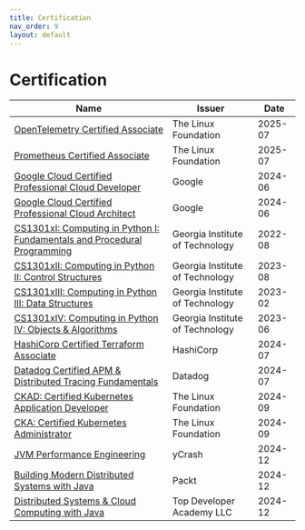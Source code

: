 ```yaml
---
title: Certification
nav_order: 9
layout: default
---
```


# Certification

| Name                                                                                                                               | Issuer                       | Date     |
| ---------------------------------------------------------------------------------------------------------------------------------- | ---------------------------- | ------------------ |
| [OpenTelemetry Certified Associate](https://www.credly.com/badges/f216e5e8-4b3f-4e16-bb91-a7466d099cbe)                                 | The Linux Foundation         | 2025-07|
| [Prometheus Certified Associate](https://www.credly.com/badges/03963611-ab9f-4969-93eb-66c01f03714a)                                   | The Linux Foundation         | 2025-07|
| [Google Cloud Certified Professional Cloud Developer](https://www.credly.com/badges/0d97e296-a55d-4011-b14a-3e07c4748f07)             | Google                       | 2024-06|
| [Google Cloud Certified Professional Cloud Architect](https://www.credly.com/badges/d05509b3-46c5-4c65-884a-715286ede739)             | Google                       | 2024-06|
| [CS1301xI: Computing in Python I: Fundamentals and Procedural Programming](https://courses.edx.org/certificates/94617e9c52fc4156a46f02c80c20e865?_gl=1*igdpb1*_gcl_au*MTE0MjMyNzI2My4xNzE5NzMwMzIz*_ga*NzE4NjE4NTQ4LjE3MTk3MzAzMjA.*_ga_D3KS4KMDT0*MTcxOTczMzc0Mi4yLjEuMTcxOTczMzc5NS43LjAuMA) | Georgia Institute of Technology | 2022-08|
| [CS1301xII: Computing in Python II: Control Structures](https://courses.edx.org/certificates/92856839862b49cb8f7a7787518a758e?_gl=1*igdpb1*_gcl_au*MTE0MjMyNzI2My4xNzE5NzMwMzIz*_ga*NzE4NjE4NTQ4LjE3MTk3MzAzMjA.*_ga_D3KS4KMDT0*MTcxOTczMzc0Mi4yLjEuMTcxOTczMzc5NS43LjAuMA) | Georgia Institute of Technology | 2023-08|
| [CS1301xIII: Computing in Python III: Data Structures](https://courses.edx.org/certificates/552428f8f51e4e179d462e2b1d95102b?_gl=1*igdpb1*_gcl_au*MTE0MjMyNzI2My4xNzE5NzMwMzIz*_ga*NzE4NjE4NTQ4LjE3MTk3MzAzMjA.*_ga_D3KS4KMDT0*MTcxOTczMzc0Mi4yLjEuMTcxOTczMzc5NS43LjAuMA) | Georgia Institute of Technology | 2023-02|
| [CS1301xIV: Computing in Python IV: Objects & Algorithms](https://courses.edx.org/certificates/d213c16d0d63407595cd7e61224eba3d?_gl=1*1y4v41k*_gcl_au*MTE0MjMyNzI2My4xNzE5NzMwMzIz*_ga*NzE4NjE4NTQ4LjE3MTk3MzAzMjA.*_ga_D3KS4KMDT0*MTcxOTczMzc0Mi4yLjEuMTcxOTczMzc5NS43LjAuMA) | Georgia Institute of Technology | 2023-06|
| [HashiCorp Certified Terraform Associate](https://www.credly.com/badges/394fc1a7-d193-4c0e-b202-0e9b150bc8a9)                       | HashiCorp                    | 2024-07|
| [Datadog Certified APM & Distributed Tracing Fundamentals](https://www.credly.com/badges/0cbd42dd-3d10-486e-b935-145dffbd670b)          | Datadog                      | 2024-07|
| [CKAD: Certified Kubernetes Application Developer](https://www.credly.com/badges/759a6dc9-5917-46bf-b291-1e3c8e254914)                | The Linux Foundation         | 2024-09|
| [CKA: Certified Kubernetes Administrator](https://www.credly.com/badges/3a8f1346-b5fa-40bd-8d17-460cbdfa6b25)                      | The Linux Foundation         | 2024-09|
| [JVM Performance Engineering](https://tier1app.com/training/academy/2024_12_1ka3pg.pdf)                                              | yCrash                       | 2024-12|
| [Building Modern Distributed Systems with Java](https://coursera.org/share/11f8f5fb4545998fa63652a5c90e0da5)                      | Packt                        | 2024-12|
| [Distributed Systems & Cloud Computing with Java](https://www.udemy.com/certificate/UC-18e6ca80-d033-474e-8b69-65ef3eea9abb/)         | Top Developer Academy LLC    | 2024-12| 